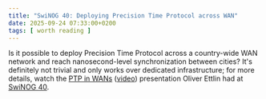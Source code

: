 ```yaml
---
title: "SwiNOG 40: Deploying Precision Time Protocol across WAN"
date: 2025-09-24 07:33:00+0200
tags: [ worth reading ]
---
```

Is it possible to deploy Precision Time Protocol across a country-wide WAN network and reach nanosecond-level synchronization between cities? It's definitely not trivial and only works over dedicated infrastructure; for more details, watch the [PTP in WANs](https://www.swinog.ch/wp-content/uploads/2025/06/Oliver-Ettlin-Simplexity-PTP-in-WANs.pdf) ([video](https://youtu.be/k2AjtuVluGo)) presentation Oliver Ettlin had at [SwiNOG 40](/2025/06/swinog/).
